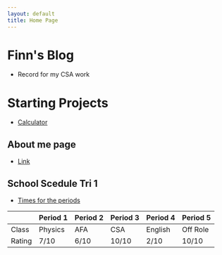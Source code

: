```yaml
---
layout: default
title: Home Page
---
```



# Finn's Blog
- Record for my CSA work

# Starting Projects
- [Calculator]({{site.baseurl}}/calc)


## About me page
- [Link]({{site.baseurl}}/about)

## School Scedule Tri 1

- [Times for the periods]({{site.baseurl}}/times)

|        | Period 1 | Period 2 | Period 3 | Period 4 | Period 5 |
|--------|----------|----------|----------|----------|----------|
| Class  | Physics  | AFA      | CSA      | English  | Off Role |
| Rating | 7/10     | 6/10     | 10/10    | 2/10     | 10/10    |
